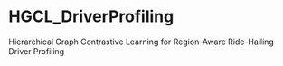 # HGCL_DriverProfiling
Hierarchical Graph Contrastive Learning for Region-Aware Ride-Hailing Driver Profiling
